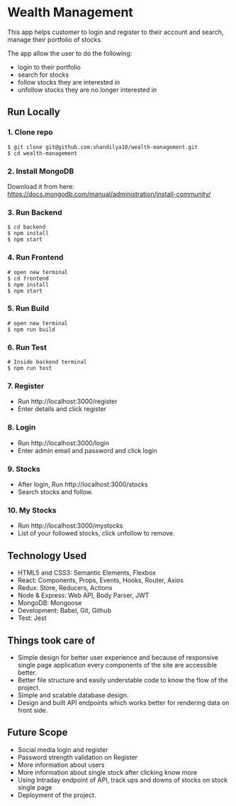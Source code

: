 # Wealth Management

This app helps customer to login and register to their account and search, manage their portfolio of stocks.

The app allow the user to do the following:

- login to their portfolio
- search for stocks
- follow stocks they are interested in
- unfollow stocks they are no longer interested in

## Run Locally

### 1. Clone repo

```
$ git clone git@github.com:shandilya10/wealth-management.git
$ cd wealth-management

```

### 2. Install MongoDB

Download it from here: https://docs.mongodb.com/manual/administration/install-community/

### 3. Run Backend

```
$ cd backend
$ npm install
$ npm start

```

### 4. Run Frontend

```
# open new terminal
$ cd frontend
$ npm install
$ npm start

```

### 5. Run Build

```
# open new terminal
$ npm run build

```

### 6. Run Test

```
# Inside backend terminal
$ npm run test

```

### 7. Register

- Run http://localhost:3000/register
- Enter details and click register

### 8. Login

- Run http://localhost:3000/login
- Enter admin email and password and click login

### 9. Stocks

- After login, Run http://localhost:3000/stocks
- Search stocks and follow.

### 10. My Stocks

- Run http://localhost:3000/mystocks
- List of your followed stocks, click unfollow to remove.

## Technology Used

- HTML5 and CSS3: Semantic Elements, Flexbox
- React: Components, Props, Events, Hooks, Router, Axios
- Redux: Store, Reducers, Actions
- Node & Express: Web API, Body Parser, JWT
- MongoDB: Mongoose
- Development: Babel, Git, Github
- Test: Jest

## Things took care of

- Simple design for better user experience and because of responsive single page application every components of the site are accessible better. 
- Better file structure and easily understable code to know the flow of the project.
- Simple and scalable database design.
- Design and built API endpoints which works better for rendering data on front side.

## Future Scope

- Social media login and register
- Password strength validation on Register
- More information about users
- More information about single stock after clicking know more
- Using Intraday endpoint of API, track ups and downs of stocks on stock single page
- Deployment of the project.
